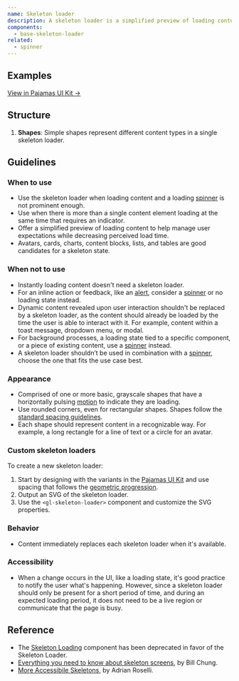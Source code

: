 ```yaml
---
name: Skeleton loader
description: A skeleton loader is a simplified preview of loading content.
components:
  - base-skeleton-loader
related:
  - spinner
---
```


## Examples

<story-viewer component="base-skeleton-loader" title="Basic skeleton loader"></story-viewer>

<story-viewer component="base-skeleton-loader" story="with-custom-shapes" title="With custom shapes"></story-viewer>

[View in Pajamas UI Kit →](https://www.figma.com/file/qEddyqCrI7kPSBjGmwkZzQ/%F0%9F%93%99-Component-library?type=design&node-id=2844-0&mode=design)

## Structure

<figure-img alt="Numbered diagram of a skeleton loader structure" label="Skeleton loader structure" src="/img/skeleton-loader-structure.svg"></figure-img>

1. **Shapes**: Simple shapes represent different content types in a single skeleton loader.

## Guidelines

### When to use

- Use the skeleton loader when loading content and a loading [spinner](/components/spinner) is not prominent enough.
- Use when there is more than a single content element loading at the same time that requires an indicator.
- Offer a simplified preview of loading content to help manage user expectations while decreasing perceived load time.
- Avatars, cards, charts, content blocks, lists, and tables are good candidates for a skeleton state.

### When not to use

- Instantly loading content doesn't need a skeleton loader.
- For an inline action or feedback, like an [alert](/components/alert), consider a [spinner](/components/spinner) or no loading state instead.
- Dynamic content revealed upon user interaction shouldn't be replaced by a skeleton loader, as the content should already be loaded by the time the user is able to interact with it. For example, content within a toast message, dropdown menu, or modal.
- For background processes, a loading state tied to a specific component, or a piece of existing content, use a [spinner](/components/spinner) instead.
- A skeleton loader shouldn’t be used in combination with a [spinner](/components/spinner), choose the one that fits the use case best.

### Appearance

- Comprised of one or more basic, grayscale shapes that have a horizontally pulsing [motion](/product-foundations/motion#skeleton-loading) to indicate they are loading.
- Use rounded corners, even for rectangular shapes. Shapes follow the [standard spacing guidelines](/product-foundations/spacing#standard-spacing-guidelines).
- Each shape should represent content in a recognizable way. For example, a long rectangle for a line of text or a circle for an avatar.

### Custom skeleton loaders

To create a new skeleton loader:

1. Start by designing with the variants in the [Pajamas UI Kit](https://www.figma.com/file/qEddyqCrI7kPSBjGmwkZzQ/Component-library?node-id=2844%3A27) and use spacing that follows the [geometric progression](/product-foundations/spacing#geometric-progression).
1. Output an SVG of the skeleton loader.
1. Use the `<gl-skeleton-loader>` component and customize the SVG properties.

### Behavior

- Content immediately replaces each skeleton loader when it's available.

### Accessibility

- When a change occurs in the UI, like a loading state, it's good practice to notify the user what's happening. However, since a skeleton loader should only be present for a short period of time, and during an expected loading period, it does not need to be a live region or communicate that the page is busy.

## Reference

- The [Skeleton Loading](https://gitlab-org.gitlab.io/gitlab-ui/?path=/story/base-skeleton-loading--default) component has been deprecated in favor of the Skeleton Loader.
- [Everything you need to know about skeleton screens](https://uxdesign.cc/what-you-should-know-about-skeleton-screens-a820c45a571a), by Bill Chung.
- [More Accessibile Skeletons](https://adrianroselli.com/2020/11/more-accessible-skeletons.html), by Adrian Roselli.

